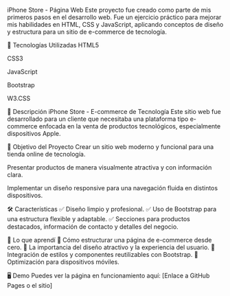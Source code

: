 iPhone Store - Página Web
Este proyecto fue creado como parte de mis primeros pasos en el desarrollo web. Fue un ejercicio práctico para mejorar mis habilidades en HTML, CSS y JavaScript, aplicando conceptos de diseño y estructura para un sitio de e-commerce de tecnología.

🚀 Tecnologías Utilizadas
HTML5

CSS3

JavaScript

Bootstrap

W3.CSS

📌 Descripción
iPhone Store - E-commerce de Tecnología
Este sitio web fue desarrollado para un cliente que necesitaba una plataforma tipo e-commerce enfocada en la venta de productos tecnológicos, especialmente dispositivos Apple.

📌 Objetivo del Proyecto
Crear un sitio web moderno y funcional para una tienda online de tecnología.

Presentar productos de manera visualmente atractiva y con información clara.

Implementar un diseño responsive para una navegación fluida en distintos dispositivos.

🛠️ Características
✅ Diseño limpio y profesional.
✅ Uso de Bootstrap para una estructura flexible y adaptable.
✅ Secciones para productos destacados, información de contacto y detalles del negocio.

🚀 Lo que aprendí
🔹 Cómo estructurar una página de e-commerce desde cero.
🔹 La importancia del diseño atractivo y la experiencia del usuario.
🔹 Integración de estilos y componentes reutilizables con Bootstrap.
🔹 Optimización para dispositivos móviles.

🖥️ Demo
Puedes ver la página en funcionamiento aquí: [Enlace a GitHub Pages o el sitio]
